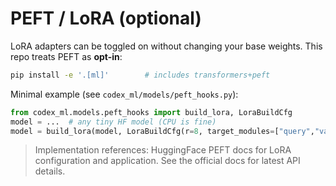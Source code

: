 # PEFT / LoRA (optional)

LoRA adapters can be toggled on without changing your base weights. This repo treats PEFT as **opt-in**:

```bash
pip install -e '.[ml]'        # includes transformers+peft
```

Minimal example (see `codex_ml/models/peft_hooks.py`):

```python
from codex_ml.models.peft_hooks import build_lora, LoraBuildCfg
model = ...  # any tiny HF model (CPU is fine)
model = build_lora(model, LoraBuildCfg(r=8, target_modules=["query","value"]))
```

> Implementation references: HuggingFace PEFT docs for LoRA configuration and application. 
See the official docs for latest API details. 
 
